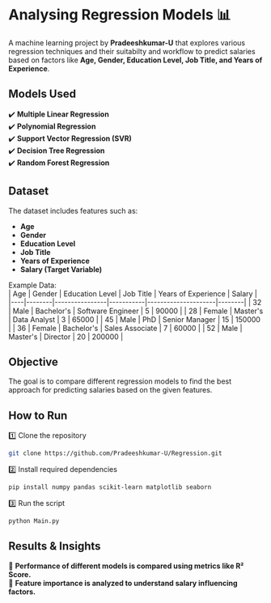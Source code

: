 # **Analysing Regression Models 📊**  

A machine learning project by **Pradeeshkumar-U** that explores various regression techniques and their suitabilty and workflow to predict salaries based on factors like **Age, Gender, Education Level, Job Title, and Years of Experience**.  

## **Models Used**  
✔️ **Multiple Linear Regression**  
✔️ **Polynomial Regression**  
✔️ **Support Vector Regression (SVR)**  
✔️ **Decision Tree Regression**  
✔️ **Random Forest Regression**  

## **Dataset**  
The dataset includes features such as:  
- **Age**  
- **Gender**  
- **Education Level**  
- **Job Title**  
- **Years of Experience**  
- **Salary (Target Variable)**  

Example Data:  
| Age | Gender | Education Level | Job Title | Years of Experience | Salary |
|----|--------|----------------|-----------|---------------------|--------|
| 32  | Male   | Bachelor's      | Software Engineer | 5   | 90000  |
| 28  | Female | Master's        | Data Analyst      | 3   | 65000  |
| 45  | Male   | PhD            | Senior Manager    | 15  | 150000 |
| 36  | Female | Bachelor's      | Sales Associate   | 7   | 60000  |
| 52  | Male   | Master's        | Director         | 20  | 200000 |

## **Objective**  
The goal is to compare different regression models to find the best approach for predicting salaries based on the given features.  

## **How to Run**  
1️⃣ Clone the repository  
```bash
git clone https://github.com/Pradeeshkumar-U/Regression.git
```  
2️⃣ Install required dependencies  
```bash
pip install numpy pandas scikit-learn matplotlib seaborn
```  
3️⃣ Run the script  
```bash
python Main.py
```  

## **Results & Insights**  
📌 **Performance of different models is compared using metrics like R² Score.**  
📌 **Feature importance is analyzed to understand salary influencing factors.**  
